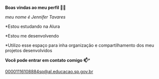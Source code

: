 **Boas vindas ao meu perfil 💙💙**

*meu nome é Jennifer Tavares*



*Estou estudando na Alura

*Estou me desenvolvendo

*Utilizo esse espaço para inha organização e compartilhamento dos meu projetos desenvolvidos


**Você pode entrar em contato comigo 📫***

00001116108884sp@al.educacao.sp.gov.br

